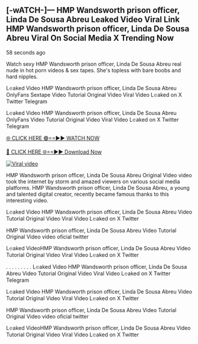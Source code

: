 ##  [-wATCH-]— HMP Wandsworth prison officer, Linda De Sousa Abreu Leaked Video Viral Link HMP Wandsworth prison officer, Linda De Sousa Abreu Viral On Social Media X Trending Now

58 seconds ago

Watch sexy HMP Wandsworth prison officer, Linda De Sousa Abreu real nude in hot porn videos & sex tapes. She's topless with bare boobs and hard nipples.

L𝚎aked Video HMP Wandsworth prison officer, Linda De Sousa Abreu OnlyFans Sextape Video Tutorial Original Video Viral Video L𝚎aked on X Twitter Telegram

L𝚎aked Video HMP Wandsworth prison officer, Linda De Sousa Abreu OnlyFans Video Tutorial Original Video Viral Video L𝚎aked on X Twitter Telegram

[🌐 CLICK HERE 🟢==►► WATCH NOW](https://azvirallink.blogspot.com/2025/01/viral-video-new-year-2025.html)

[🔴 CLICK HERE 🌐==►► Download Now](https://azvirallink.blogspot.com/2025/01/viral-video-new-year-2025.html)

[![Viral video](https://i.imgur.com/6ooyjBv.gif)](https://azvirallink.blogspot.com/2025/01/viral-video-new-year-2025.html)

HMP Wandsworth prison officer, Linda De Sousa Abreu Original Video video took the internet by storm and amazed viewers on various social media platforms. HMP Wandsworth prison officer, Linda De Sousa Abreu, a young and talented digital creator, recently became famous thanks to this interesting video.

L𝚎aked Video HMP Wandsworth prison officer, Linda De Sousa Abreu Video Tutorial Original Video Viral Video L𝚎aked on X Twitter

HMP Wandsworth prison officer, Linda De Sousa Abreu Video Tutorial Original Video video oficial twitter

L𝚎aked VideoHMP Wandsworth prison officer, Linda De Sousa Abreu Video Tutorial Original Video Viral Video L𝚎aked on X Twitter

. . . . . . . . . L𝚎aked Video HMP Wandsworth prison officer, Linda De Sousa Abreu Video Tutorial Original Video Viral Video L𝚎aked on X Twitter Telegram

L𝚎aked Video HMP Wandsworth prison officer, Linda De Sousa Abreu Video Tutorial Original Video Viral Video L𝚎aked on X Twitter

HMP Wandsworth prison officer, Linda De Sousa Abreu Video Tutorial Original Video video oficial twitter

L𝚎aked VideoHMP Wandsworth prison officer, Linda De Sousa Abreu Video Tutorial Original Video Viral Video L𝚎aked on X Twitter